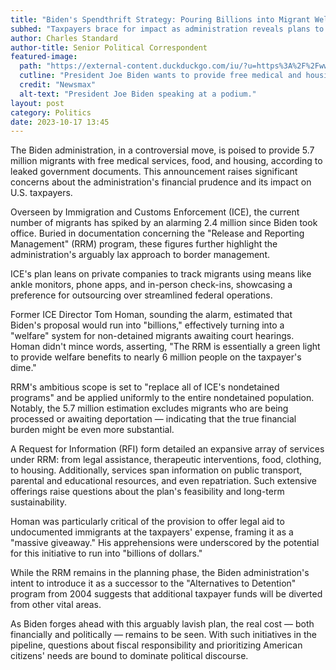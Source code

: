 ```yaml
---
title: "Biden's Spendthrift Strategy: Pouring Billions into Migrant Welfare?"
subhed: "Taxpayers brace for impact as administration reveals plans to support 5.7M migrants with comprehensive services."
author: Charles Standard
author-title: Senior Political Correspondent
featured-image: 
  path: "https://external-content.duckduckgo.com/iu/?u=https%3A%2F%2Fwww.newsmax.com%2FCMSPages%2FGetFile.aspx%3Fguid%3D74d442e0-4d90-4237-9cd5-049172075cd4%26SiteName%3DNewsmax&f=1&nofb=1&ipt=1cd0584f05c76f63519fa9cc7245bec11b41425a8f513c7c293822bda4e97c1a&ipo=images"
  cutline: "President Joe Biden wants to provide free medical and housing to 5.7M migrants."
  credit: "Newsmax"
  alt-text: "President Joe Biden speaking at a podium."
layout: post
category: Politics
date: 2023-10-17 13:45
---
```


The Biden administration, in a controversial move, is poised to provide 5.7 million migrants with free medical services, food, and housing, according to leaked government documents. This announcement raises significant concerns about the administration's financial prudence and its impact on U.S. taxpayers.

Overseen by Immigration and Customs Enforcement (ICE), the current number of migrants has spiked by an alarming 2.4 million since Biden took office. Buried in documentation concerning the "Release and Reporting Management" (RRM) program, these figures further highlight the administration's arguably lax approach to border management.

ICE's plan leans on private companies to track migrants using means like ankle monitors, phone apps, and in-person check-ins, showcasing a preference for outsourcing over streamlined federal operations.

Former ICE Director Tom Homan, sounding the alarm, estimated that Biden's proposal would run into "billions," effectively turning into a "welfare" system for non-detained migrants awaiting court hearings. Homan didn't mince words, asserting, "The RRM is essentially a green light to provide welfare benefits to nearly 6 million people on the taxpayer's dime."

RRM's ambitious scope is set to "replace all of ICE's nondetained programs" and be applied uniformly to the entire nondetained population. Notably, the 5.7 million estimation excludes migrants who are being processed or awaiting deportation — indicating that the true financial burden might be even more substantial.

A Request for Information (RFI) form detailed an expansive array of services under RRM: from legal assistance, therapeutic interventions, food, clothing, to housing. Additionally, services span information on public transport, parental and educational resources, and even repatriation. Such extensive offerings raise questions about the plan's feasibility and long-term sustainability.

Homan was particularly critical of the provision to offer legal aid to undocumented immigrants at the taxpayers' expense, framing it as a "massive giveaway." His apprehensions were underscored by the potential for this initiative to run into "billions of dollars."

While the RRM remains in the planning phase, the Biden administration's intent to introduce it as a successor to the "Alternatives to Detention" program from 2004 suggests that additional taxpayer funds will be diverted from other vital areas.

As Biden forges ahead with this arguably lavish plan, the real cost — both financially and politically — remains to be seen. With such initiatives in the pipeline, questions about fiscal responsibility and prioritizing American citizens' needs are bound to dominate political discourse.
